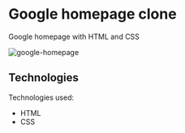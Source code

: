 # Google homepage clone

Google homepage with HTML and CSS

![google-homepage](https://user-images.githubusercontent.com/18337656/171497552-4644d048-ddda-4c4b-b270-ddfa9b254be0.png)

## Technologies

Technologies used:

- HTML
- CSS
